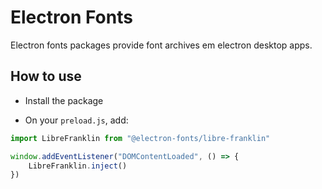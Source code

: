 # Electron Fonts

Electron fonts packages provide font archives em electron desktop apps.

## How to use

* Install the package

* On your `preload.js`, add:

```ts
import LibreFranklin from "@electron-fonts/libre-franklin"

window.addEventListener("DOMContentLoaded", () => {
    LibreFranklin.inject()
})
```